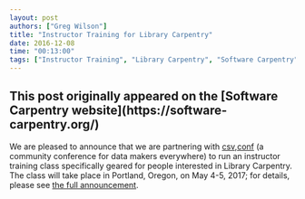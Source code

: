 ```yaml
---
layout: post
authors: ["Greg Wilson"]
title: "Instructor Training for Library Carpentry"
date: 2016-12-08
time: "00:13:00"
tags: ["Instructor Training", "Library Carpentry", "Software Carpentry"]
---
```


<h2>This post originally appeared on the [Software Carpentry website](https://software-carpentry.org/)</h2>

We are pleased to announce that we are partnering with [csv,conf](https://csvconf.com/)
(a community conference for data makers everywhere)
to run an instructor training class specifically geared for people interested in Library Carpentry.
The class will take place in Portland, Oregon, on May 4-5, 2017;
for details, please see [the full announcement](https://datapub.cdlib.org/2016/12/08/announcing-instructor-training-for-librarians/).
